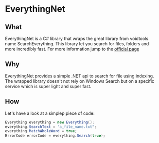 # EverythingNet

## What

EverythingNet is a C# library that wraps the great library from voidtools name SearchEverything.
This library let you search for files, folders and more incredibly fast.
For more information jump to the [official page](https://www.voidtools.com/)

## Why

EverythingNet provides a simple .NET api to search for file using indexing. The wrapped library doesn't not rely on Windows Search but on a specific service which is super light and super fast.

## How

Let's have a look at a simplep piece of code:

```csharp
Everything everything = new Everything();
everything.SearchText = "a_file_name.txt";
everything.MatchWholeWord = true;
ErrorCode errorCode = everything.Search(true);
```
